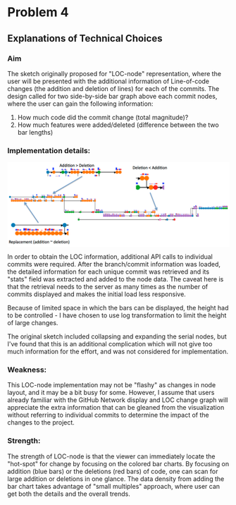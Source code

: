 # Problem 4
## Explanations of Technical Choices


### Aim
The sketch originally proposed for "LOC-node" representation, where the user will be presented with the additional information of Line-of-code changes (the addition and deletion of lines) for each of the commits.  The design called for two side-by-side bar graph above each commit nodes, where the user can gain the following information:

1. How much code did the commit change (total magnitude)?
2. How much features were added/deleted (difference between the two bar lengths)

### Implementation details:

<img src="img/screenshots/LocNode_implementation.png" width="800" style="display: block; margin-left:auto; margin-right:auto;"/>

In order to obtain the LOC information, additional API calls to individual commits were required.  After the branch/commit information was loaded, the detailed information for each unique commit was retrieved and its "stats" field was extracted and added to the node data.  The caveat here is that the retrieval needs to the server as many times as the number of commits displayed and makes the initial load less responsive.

Because of limited space in which the bars can be displayed, the height had to be controlled - I have chosen to use log transformation to limit the height of large changes.

The original sketch included collapsing and expanding the serial nodes, but I've found that this is an additional complication which will not give too much information for the effort, and was not considered for implementation.

### Weakness:

This LOC-node implementation may not be "flashy" as changes in node layout, and it may be a bit busy for some. However, I assume that users already familiar with the GitHub Network display and LOC change graph will appreciate the extra information that can be gleaned from the visualization without referring to individual commits to determine the impact of the changes to the project.

### Strength:

The strength of LOC-node is that the viewer can immediately locate the "hot-spot" for change by focusing on the colored bar charts.  By focusing on addition (blue bars) or the deletions (red bars) of code, one can scan for large addition or deletions in one glance.  The data density from adding the bar chart takes advantage of "small multiples" approach, where user can get both the details and the overall trends.

